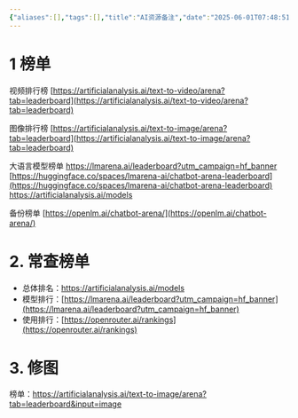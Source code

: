 ```yaml
---
{"aliases":[],"tags":[],"title":"AI资源备注","date":"2025-06-01T07:48:51+08:00","date_modify":"2025-07-31T00:08:11+08:00","dg-publish":true,"permalink":"/Publish/01_笔记学习/AI资源备注/","dgPassFrontmatter":true,"created":"2025-06-01T07:48:51+08:00","updated":"2025-07-31T00:08:11+08:00"}
---
```



# 1 榜单

视频排行榜
[https://artificialanalysis.ai/text-to-video/arena?tab=leaderboard](https://artificialanalysis.ai/text-to-video/arena?tab=leaderboard)

图像排行榜
[https://artificialanalysis.ai/text-to-image/arena?tab=leaderboard](https://artificialanalysis.ai/text-to-image/arena?tab=leaderboard)

大语言模型榜单
<https://lmarena.ai/leaderboard?utm_campaign=hf_banner>
[https://huggingface.co/spaces/lmarena-ai/chatbot-arena-leaderboard](https://huggingface.co/spaces/lmarena-ai/chatbot-arena-leaderboard)
<https://artificialanalysis.ai/models>

备份榜单
[https://openlm.ai/chatbot-arena/](https://openlm.ai/chatbot-arena/)

# 2. 常查榜单

- 总体排名：<https://artificialanalysis.ai/models>
- 模型排行：[https://lmarena.ai/leaderboard?utm_campaign=hf_banner](https://lmarena.ai/leaderboard?utm_campaign=hf_banner)
- 使用排行：[https://openrouter.ai/rankings](https://openrouter.ai/rankings)

# 3. 修图

榜单：<https://artificialanalysis.ai/text-to-image/arena?tab=leaderboard&input=image>

>
